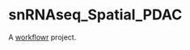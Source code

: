 # snRNAseq_Spatial_PDAC

A [workflowr][] project.

[workflowr]: https://github.com/workflowr/workflowr
